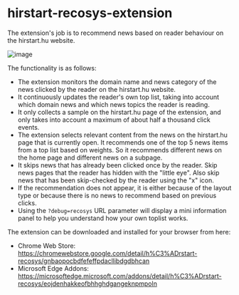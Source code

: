 # hirstart-recosys-extension
The extension's job is to recommend news based on reader behaviour on the hirstart.hu website.

![image](https://github.com/user-attachments/assets/031964a6-46fb-4e4e-ad26-b2781d707cf1)

The functionality is as follows:
- The extension monitors the domain name and news category of the news clicked by the reader on the hirstart.hu website.
- It continuously updates the reader's own top list, taking into account which domain news and which news topics the reader is reading.
- It only collects a sample on the hirstart.hu page of the extension, and only takes into account a maximum of about half a thousand click events.
- The extension selects relevant content from the news on the hirstart.hu page that is currently open. It recommends one of the top 5 news items from a top list based on weights. So it recommends different news on the home page and different news on a subpage.
- It skips news that has already been clicked once by the reader. Skip news pages that the reader has hidden with the "little eye". Also skip news that has been skip-checked by the reader using the "x" icon.
- If the recommendation does not appear, it is either because of the layout type or because there is no news to recommend based on previous clicks.
- Using the `?debug=recosys` URL parameter will display a mini information panel to help you understand how your own toplist works.

The extension can be downloaded and installed for your browser from here:
- Chrome Web Store: https://chromewebstore.google.com/detail/h%C3%ADrstart-recosys/gnbaopocbdfefeffpdacllibdgdbhcan
- Microsoft Edge Addons: https://microsoftedge.microsoft.com/addons/detail/h%C3%ADrstart-recosys/eojdenhakkeofbhhghdgangeknpmpoln
